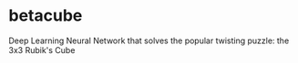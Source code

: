 # betacube
Deep Learning Neural Network that solves the popular twisting puzzle: the 3x3 Rubik's Cube
